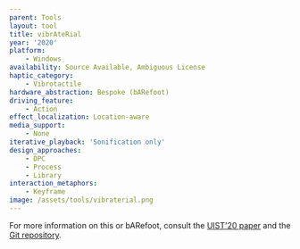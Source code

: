 ```yaml
---
parent: Tools
layout: tool
title: vibrAteRial
year: '2020'
platform:
    - Windows
availability: Source Available, Ambiguous License
haptic_category:
    - Vibrotactile
hardware_abstraction: Bespoke (bARefoot)
driving_feature:
    - Action
effect_localization: Location-aware
media_support:
    - None
iterative_playback: 'Sonification only'
design_approaches:
    - DPC
    - Process
    - Library
interaction_metaphors:
    - Keyframe
image: /assets/tools/vibraterial.png
---
```

For more information on this or bARefoot, consult the [UIST'20 paper](https://doi.org/10.1145/3379337.3415828)
and the [Git repository](https://gogs.cs.uni-saarland.de/fruchard/HapticExperienceGenerator).
